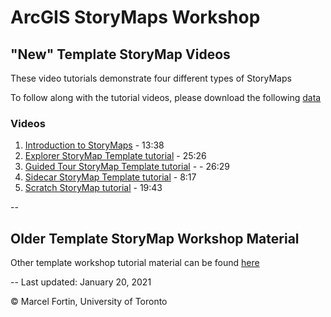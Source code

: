 # ArcGIS StoryMaps Workshop

## "New" Template StoryMap Videos
These video tutorials demonstrate four different types of StoryMaps

To follow along with the tutorial videos, please download the following [data](https://maps.library.utoronto.ca/workshops/StoryMaps/2021/StoryMaps2021.zip)

### Videos

1. [Introduction to StoryMaps](https://maps.library.utoronto.ca/workshops/StoryMaps/2021/01Intro) - 13:38
1. [Explorer StoryMap Template tutorial](https://maps.library.utoronto.ca/workshops/StoryMaps/2021/02Explorer/) - 25:26
1. [Guided Tour StoryMap Template tutorial](https://maps.library.utoronto.ca/workshops/StoryMaps/2021/03GuidedTour/) - - 26:29
1. [Sidecar StoryMap Template tutorial](https://maps.library.utoronto.ca/workshops/StoryMaps/2021/04SideCar/) - 8:17
1. [Scratch StoryMap tutorial](https://maps.library.utoronto.ca/workshops/StoryMaps/2021/05Scratch/) - 19:43

--
## Older Template StoryMap Workshop Material

Other template workshop tutorial material can be found [here](https://maps.library.utoronto.ca/workshops/StoryMaps/Story%20Maps%20Workshop%202019.pdf)

--
Last updated: January 20, 2021

&copy; Marcel Fortin, University of Toronto
